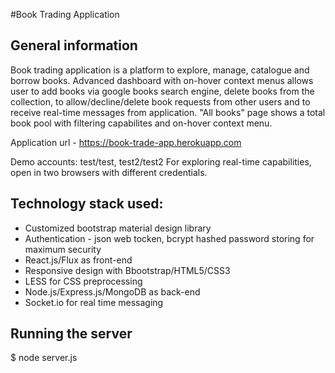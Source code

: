 #Book Trading Application

## General information

Book trading application is a platform to explore, manage, catalogue and borrow books.  Advanced dashboard with on-hover context menus allows user to add books via google books search engine, delete books from the collection, to allow/decline/delete book requests from other users and to receive real-time messages from application. "All books" page shows a total book pool with filtering capabilites and on-hover context menu.

Application url - https://book-trade-app.herokuapp.com

Demo accounts: test/test, test2/test2
For exploring real-time capabilities, open in two browsers with different credentials.


## Technology stack used:
- Customized bootstrap material design library
- Authentication - json web tocken, bcrypt hashed password storing for maximum security
- React.js/Flux as front-end
- Responsive design with Bbootstrap/HTML5/CSS3
- LESS for CSS preprocessing
- Node.js/Express.js/MongoDB as back-end
- Socket.io for real time messaging

## Running the server

$ node server.js
